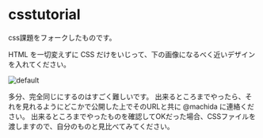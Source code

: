# csstutorial

css課題をフォークしたものです。

HTML を一切変えずに CSS だけをいじって、下の画像になるべく近いデザインを入れてください。

![default](https://cloud.githubusercontent.com/assets/168265/7669572/bcd28684-fcb4-11e4-9ecb-cc4918199039.jpg)


多分、完全同じにするのはすごく難しいです。
出来るところまでやったら、それを見れるようにどこかで公開した上でそのURLと共に @machida に連絡ください。
出来るところまでやったものを確認してOKだった場合、CSSファイルを渡しますので、自分のものと見比べてみてください。

[](https://gist.github.com/machida/92e1cf4cf9a39ba72683)
[](https://gist.github.com/machida/d004489247c5c84481a09706517d35b4)
